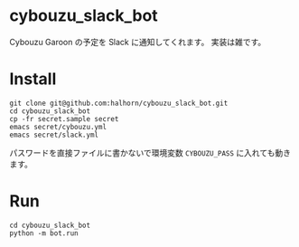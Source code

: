 # cybouzu_slack_bot
Cybouzu Garoon の予定を Slack に通知してくれます。
実装は雑です。


# Install
```
git clone git@github.com:halhorn/cybouzu_slack_bot.git
cd cybouzu_slack_bot
cp -fr secret.sample secret
emacs secret/cybouzu.yml
emacs secret/slack.yml
```

パスワードを直接ファイルに書かないで環境変数 `CYBOUZU_PASS` に入れても動きます。

# Run
```
cd cybouzu_slack_bot
python -m bot.run
```
